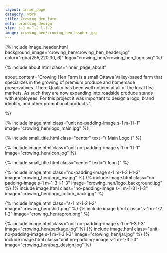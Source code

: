 ```yaml
---
layout: inner_page
category: work
title: Crowing Hen farm
meta: branding design
size: s-1 m-1-2 l-1-2
image: crowing_hen/crowing_hen_header.jpg
---
```

{% include image_header.html background_image="crowing_hen/crowing_hen_header.jpg" color="rgba(255,220,30,.6)" logo="crowing_hen/crowing_hen_logo.svg" %}

{% include about.html class="inner_page_about"

about_content="Crowing Hen Farm is a small Ottawa Valley-based farm that specializes in the growing of premium produce and homemade preservatives. There Quality has been well noticed at all of the local flea markets. As such they are now expanding into roadside produce stands with employees. For this project it was important to design a logo, brand identity, and other promotional products." 

%}

{% include image.html class="unit no-padding-image s-1 m-1 l-1" image="crowing_hen/logo_main.jpg" %}

{% include small_title.html class="center" text="( Main Logo )" %}

{% include image.html class="unit no-padding-image s-1 m-1 l-1" image="crowing_hen/icon.jpg" %}

{% include small_title.html class="center" text="( Icon )" %}

{% include image.html class="no-padding-image s-1 m-1-3 l-1-3" image="crowing_hen/logo_bw.jpg" %}
{% include image.html class="no-padding-image s-1 m-1-3 l-1-3" image="crowing_hen/logo_background.jpg" %}
{% include image.html class="no-padding-image s-1 m-1-3 l-1-3" image="crowing_hen/logo_colour_back.jpg" %}

{% include image.html class="s-1 m-1-2 l-2" image="crowing_hen/shirt.png" %}
{% include image.html class="s-1 m-1-2 l-2" image="crowing_hen/apron.png" %}

{% include image.html class="unit no-padding-image s-1 m-1-3 l-3" image="crowing_hen/package.jpg" %}
{% include image.html class="unit no-padding-image s-1 m-1-3 l-3" image="crowing_hen/jar.jpg" %}
{% include image.html class="unit no-padding-image s-1 m-1-3 l-3" image="crowing_hen/bag_design.jpg" %}




